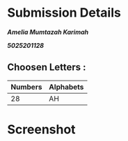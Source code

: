 # Submission Details

***Amelia Mumtazah Karimah***

***5025201128***

## Choosen Letters :
| **Numbers** | **Alphabets** |
|-------------|---------------|
|      28     |       AH      |


# Screenshot
